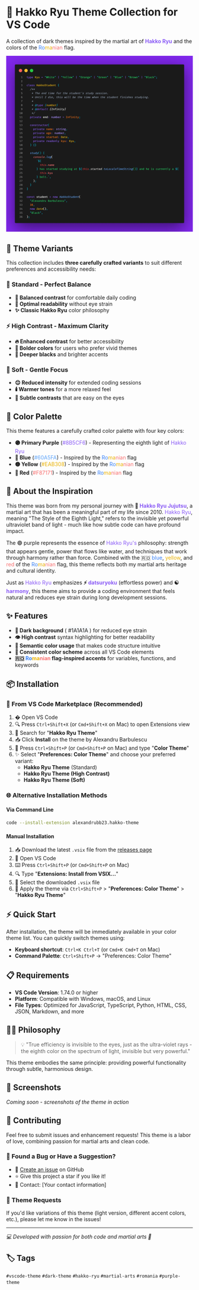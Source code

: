 # 🥋 Hakko Ryu Theme Collection for VS Code

A collection of dark themes inspired by the martial art of <span style="color: #8B5CF6">**Hakko Ryu**</span> and the colors of the <span style="color: #3B82F6">Ro</span><span style="color: #EAB308">ma</span><span style="color: #F87171">nian</span> flag.

![Hakko Ryu VSCode Theme](./theme-screenshot.webp)

## 🎨 Theme Variants

This collection includes **three carefully crafted variants** to suit different preferences and accessibility needs:

### 🌟 **Standard** - Perfect Balance

- **🌙 Balanced contrast** for comfortable daily coding
- **🎯 Optimal readability** without eye strain
- **✨ Classic Hakko Ryu** color philosophy

### ⚡ **High Contrast** - Maximum Clarity

- **🔥 Enhanced contrast** for better accessibility
- **💪 Bolder colors** for users who prefer vivid themes
- **🎪 Deeper blacks** and brighter accents

### 🌸 **Soft** - Gentle Focus

- **😌 Reduced intensity** for extended coding sessions
- **🕯️ Warmer tones** for a more relaxed feel
- **🌅 Subtle contrasts** that are easy on the eyes

## 🎨 Color Palette

This theme features a carefully crafted color palette with four key colors:

- **🟣 Primary Purple** (<span style="color: #8B5CF6">#8B5CF6</span>) - Representing the eighth light of <span style="color: #8B5CF6">Hakko Ryu</span>
- **🔵 Blue** (<span style="color: #60A5FA">#60A5FA</span>) - Inspired by the <span style="color: #3B82F6">Ro</span><span style="color: #EAB308">ma</span><span style="color: #F87171">nian</span> flag
- **🟡 Yellow** (<span style="color: #EAB308">#EAB308</span>) - Inspired by the <span style="color: #3B82F6">Ro</span><span style="color: #EAB308">ma</span><span style="color: #F87171">nian</span> flag
- **🔴 Red** (<span style="color: #F87171">#F87171</span>) - Inspired by the <span style="color: #3B82F6">Ro</span><span style="color: #EAB308">ma</span><span style="color: #F87171">nian</span> flag

## 💫 About the Inspiration

This theme was born from my personal journey with **🥋 <span style="color: #8B5CF6">Hakko Ryu Jujutsu</span>**, a martial art that has been a meaningful part of my life since 2010. <span style="color: #8B5CF6">Hakko Ryu</span>, meaning "The Style of the Eighth Light," refers to the invisible yet powerful ultraviolet band of light - much like how subtle code can have profound impact.

The 🟣 purple represents the essence of <span style="color: #8B5CF6">Hakko Ryu's</span> philosophy: strength that appears gentle, power that flows like water, and techniques that work through harmony rather than force. Combined with the 🇷🇴 <span style="color: #3B82F6">blue</span>, <span style="color: #EAB308">yellow</span>, and <span style="color: #F87171">red</span> of the <span style="color: #3B82F6">Ro</span><span style="color: #EAB308">ma</span><span style="color: #F87171">nian</span> flag, this theme reflects both my martial arts heritage and cultural identity.

Just as <span style="color: #8B5CF6">Hakko Ryu</span> emphasizes **⚡ <span style="color: #8B5CF6">datsuryoku</span>** (effortless power) and **☯️ <span style="color: #8B5CF6">harmony</span>**, this theme aims to provide a coding environment that feels natural and reduces eye strain during long development sessions.

## ✨ Features

- **🌙 Dark background** (<span style="color: #1A1A1A; background-color: #F8FAFC; padding: 2px 4px; border-radius: 3px;">#1A1A1A</span>) for reduced eye strain
- **👁️ High contrast** syntax highlighting for better readability
- **🧠 Semantic color usage** that makes code structure intuitive
- **🎯 Consistent color scheme** across all VS Code elements
- **🇷🇴 <span style="color: #3B82F6">Ro</span><span style="color: #EAB308">ma</span><span style="color: #F87171">nian</span> flag-inspired accents** for variables, functions, and keywords

## 📦 Installation

### 🛒 From VS Code Marketplace (Recommended)

1. � Open VS Code
2. 🔍 Press `Ctrl+Shift+X` (or `Cmd+Shift+X` on Mac) to open Extensions view
3. 🔎 Search for "**Hakko Ryu Theme**"
4. 📥 Click **Install** on the theme by Alexandru Barbulescu
5. 🎨 Press `Ctrl+Shift+P` (or `Cmd+Shift+P` on Mac) and type "**Color Theme**"
6. ✨ Select "**Preferences: Color Theme**" and choose your preferred variant:
   - **Hakko Ryu Theme** (Standard)
   - **Hakko Ryu Theme (High Contrast)**
   - **Hakko Ryu Theme (Soft)**

### 🌐 Alternative Installation Methods

#### Via Command Line

```bash
code --install-extension alexandrubb23.hakko-theme
```

#### Manual Installation

1. 📥 Download the latest `.vsix` file from the [releases page](https://github.com/alexandrubb23/hakko-ryu-theme/releases)
2. 🚀 Open VS Code
3. ⌨️ Press `Ctrl+Shift+P` (or `Cmd+Shift+P` on Mac)
4. 🔍 Type "**Extensions: Install from VSIX...**"
5. 📁 Select the downloaded `.vsix` file
6. 🎨 Apply the theme via `Ctrl+Shift+P` > "**Preferences: Color Theme**" > "**Hakko Ryu Theme**"

## ⚡ Quick Start

After installation, the theme will be immediately available in your color theme list. You can quickly switch themes using:

- **Keyboard shortcut**: `Ctrl+K Ctrl+T` (or `Cmd+K Cmd+T` on Mac)
- **Command Palette**: `Ctrl+Shift+P` → "Preferences: Color Theme"

## 📋 Requirements

- **VS Code Version**: 1.74.0 or higher
- **Platform**: Compatible with Windows, macOS, and Linux
- **File Types**: Optimized for JavaScript, TypeScript, Python, HTML, CSS, JSON, Markdown, and more

## 🧘‍♂️ Philosophy

> 💡 "True efficiency is invisible to the eyes, just as the ultra-violet rays - the eighth color on the spectrum of light, invisible but very powerful."

This theme embodies the same principle: providing powerful functionality through subtle, harmonious design.

## 📸 Screenshots

_Coming soon - screenshots of the theme in action_

## 🤝 Contributing

Feel free to submit issues and enhancement requests! This theme is a labor of love, combining passion for martial arts and clean code.

### 🐛 Found a Bug or Have a Suggestion?

- 📝 [Create an issue](https://github.com/alexandrubb23/hakko-ryu-theme/issues) on GitHub
- ⭐ Give this project a star if you like it!
- 📧 Contact: [Your contact information]

### 🎨 Theme Requests

If you'd like variations of this theme (light version, different accent colors, etc.), please let me know in the issues!

---

_💻 Developed with passion for both code and martial arts 🥋_

## 🏷️ Tags

`#vscode-theme` `#dark-theme` `#hakko-ryu` `#martial-arts` `#romania` `#purple-theme`
